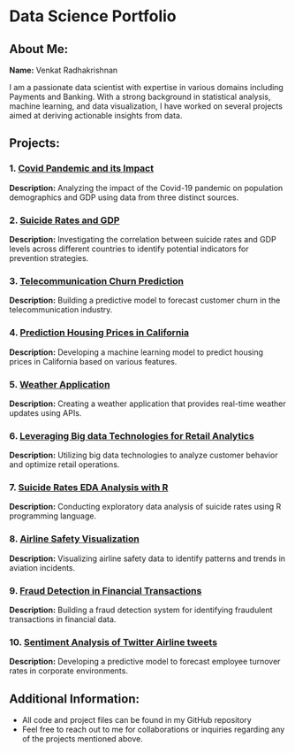# Data Science Portfolio

## About Me:
**Name:** Venkat Radhakrishnan

I am a passionate data scientist with expertise in various domains including Payments and Banking. With a strong background in statistical analysis, machine learning, and data visualization, I have worked on several projects aimed at deriving actionable insights from data.

## Projects:

### 1. [Covid Pandemic and its Impact](https://github.com/krishvenkatin/Covid_and_its_impact)
**Description:** Analyzing the impact of the Covid-19 pandemic on population demographics and GDP using data from three distinct sources.

### 2. [Suicide Rates and GDP](https://github.com/krishvenkatin/Suicide_Rates_GDP_EDA)
**Description:** Investigating the correlation between suicide rates and GDP levels across different countries to identify potential indicators for prevention strategies.

### 3. [Telecommunication Churn Prediction](https://github.com/krishvenkatin/TelecomChurn)
**Description:** Building a predictive model to forecast customer churn in the telecommunication industry.

### 4. [Prediction Housing Prices in California](https://github.com/krishvenkatin/Predict_Housing_price_CA)
**Description:** Developing a machine learning model to predict housing prices in California based on various features.

### 5. [Weather Application](https://github.com/krishvenkatin/WeatherForecast)
**Description:** Creating a weather application that provides real-time weather updates using APIs.

### 6. [Leveraging Big data Technologies for Retail Analytics](https://github.com/krishvenkatin/Bigdata_Retail_Analytics)
**Description:** Utilizing big data technologies to analyze customer behavior and optimize retail operations.

### 7. [Suicide Rates EDA Analysis with R](https://github.com/krishvenkatin/Suicide_Rate_Analysis_in_R)
**Description:** Conducting exploratory data analysis of suicide rates using R programming language.

### 8. [Airline Safety Visualization](https://github.com/krishvenkatin/Airline_Safety_Visualization)
**Description:** Visualizing airline safety data to identify patterns and trends in aviation incidents.

### 9. [Fraud Detection in Financial Transactions](https://github.com/krishvenkatin/CreditCardFraudDetection)
**Description:** Building a fraud detection system for identifying fraudulent transactions in financial data.

### 10. [Sentiment Analysis  of Twitter Airline tweets](https://github.com/krishvenkatin/Sentiment-Analysis-Twitter-Airline)
**Description:** Developing a predictive model to forecast employee turnover rates in corporate environments.

## Additional Information:
- All code and project files can be found in my GitHub repository
- Feel free to reach out to me for collaborations or inquiries regarding any of the projects mentioned above.


